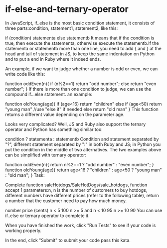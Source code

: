 # if-else-and-ternary-operator


In JavaScript, if..else is the most basic condition statement, it consists of three parts:condition, statement1, statement2, like this:

if (condition) statementa
else           statementb
It means that if the condition is true, then execute the statementa, otherwise execute the statementb.If the statementa or statementb more than one line, you need to add { and } at the head and tail of statement in JS, to keep the same indentation on Python and to put a end in Ruby where it indeed ends.

An example, if we want to judge whether a number is odd or even, we can write code like this:

function oddEven(n){
  if (n%2==1) return "odd number";
  else        return "even number";
}
If there is more than one condition to judge, we can use the compound if...else statement. an example:

function oldYoung(age){
  if (age<16)      return "children"
  else if (age<50) return "young man"   //use "else if" if needed
  else             return "old man"
}
This function returns a different value depending on the parameter age.

Looks very complicated? Well, JS and Ruby also support the ternary operator and Python has something similar too:

condition ? statementa : statementb
Condition and statement separated by "?", different statement separated by ":" in both Ruby and JS; in Python you put the condition in the middle of two alternatives. The two examples above can be simplified with ternary operator:

function oddEven(n){
  return n%2==1 ? "odd number" : "even number";
}
function oldYoung(age){
  return age<16 ? "children" : age<50 ? "young man" : "old man";
}
Task:

Complete function saleHotdogs/SaleHotDogs/sale_hotdogs, function accept 1 parameters:n, n is the number of customers to buy hotdogs, different numbers have different prices (refer to the following table), return a number that the customer need to pay how much money.

number	price (cents)
n < 5	100
n >= 5 and n < 10	95
n >= 10	90
You can use if..else or ternary operator to complete it.

When you have finished the work, click "Run Tests" to see if your code is working properly.

In the end, click "Submit" to submit your code pass this kata.
